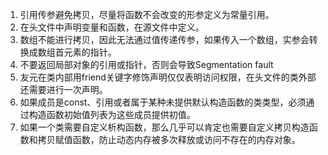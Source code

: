 1. 引用传参避免拷贝，尽量将函数不会改变的形参定义为常量引用。
2. 在头文件中声明变量和函数，在源文件中定义。
3. 数组不能进行拷贝，因此无法通过值传递传参，如果传入一个数组，实参会转换成数组首元素的指针。
4. 不要返回局部对象的引用或指针，否则会导致Segmentation fault
5. 友元在类内部用friend关键字修饰声明仅仅表明访问权限，在头文件的类外部还需要进行一次声明。
6. 如果成员是const、引用或者属于某种未提供默认构造函数的类类型，必须通过构造函数初始值列表为这些成员提供初值。
9. 如果一个类需要自定义析构函数，那么几乎可以肯定也需要自定义拷贝构造函数和拷贝赋值函数，防止动态内存被多次释放或访问不存在的内存对象。